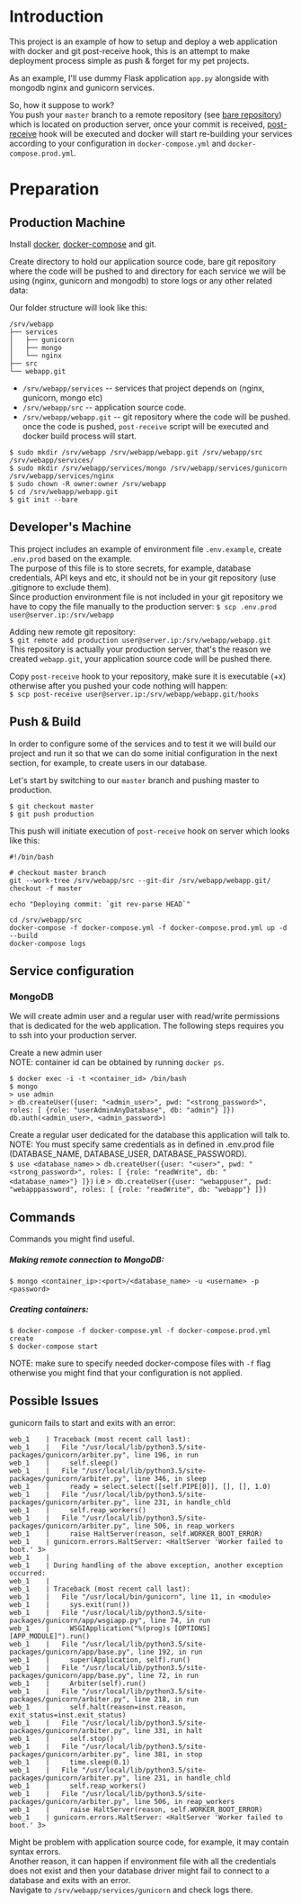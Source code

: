 # Introduction
This project is an example of how to setup and deploy a web application with docker and git post-receive hook, this is an attempt 
to make deployment process simple as push & forget for my pet projects.

As an example, I'll use dummy Flask application `app.py` alongside with mongodb nginx and gunicorn services.

So, how it suppose to work?  
You push your `master` branch to a remote repository (see [bare repository](https://git-scm.com/book/en/v2/Git-on-the-Server-Getting-Git-on-a-Server)) 
which is located on production server, once your commit is received, 
[post-receive](https://git-scm.com/book/en/v2/Customizing-Git-Git-Hooks) hook will be executed and
 docker will start re-building your services according to your configuration in `docker-compose.yml` and `docker-compose.prod.yml`.

# Preparation
## Production Machine
Install [docker](https://docs.docker.com/engine/installation/linux/ubuntulinux/), [docker-compose](https://docs.docker.com/compose/install/) and git.

Create directory to hold our application source code, bare git repository where the code will be pushed to and directory for 
each service we will be using (nginx, gunicorn and mongodb) to store logs or any other related data:  

Our folder structure will look like this:
```
/srv/webapp
├── services
│   ├── gunicorn
│   ├── mongo
│   └── nginx
├── src
└── webapp.git
```

- `/srv/webapp/services` -- services that project depends on (nginx, gunicorn, mongo etc)
- `/srv/webapp/src` -- application source code.
- `/srv/webapp/webapp.git` -- git repository where the code will be pushed. once the code is pushed, `post-receive` script will be 
executed and docker build process will start.

`$ sudo mkdir /srv/webapp /srv/webapp/webapp.git /srv/webapp/src /srv/webapp/services/`  
`$ sudo mkdir /srv/webapp/services/mongo /srv/webapp/services/gunicorn /srv/webapp/services/nginx`  
`$ sudo chown -R owner:owner /srv/webapp`  
`$ cd /srv/webapp/webapp.git`  
`$ git init --bare`  

## Developer's Machine
This project includes an example of environment file `.env.example`,  create `.env.prod` based on the example.  
The purpose of this file is to store secrets, for example, database credentials, API keys and etc, it should not be
 in your git repository (use .gitignore to exclude them).  
Since production environment file is not included in your git repository we have to copy the file manually to the production server:
`$ scp .env.prod user@server.ip:/srv/webapp`  

Adding new remote git repository:  
`$ git remote add production user@server.ip:/srv/webapp/webapp.git`  
This repository is actually your production server, that's the reason we created `webapp.git`, your application source code will be pushed there.
 
Copy `post-receive` hook to your repository, make sure it is executable (+x) otherwise after you pushed your code nothing will happen:  
`$ scp post-receive user@server.ip:/srv/webapp/webapp.git/hooks`  

## Push & Build
In order to configure some of the services and to test it we will build our project and run it so that we can do
some initial configuration in the next section, for example, to create users in our database.

Let's start by switching to our `master` branch and pushing master to production.
```
$ git checkout master
$ git push production
```

This push will initiate execution of `post-receive` hook on server which looks like this:
```
#!/bin/bash

# checkout master branch
git --work-tree /srv/webapp/src --git-dir /srv/webapp/webapp.git/ checkout -f master

echo "Deploying commit: `git rev-parse HEAD`"

cd /srv/webapp/src
docker-compose -f docker-compose.yml -f docker-compose.prod.yml up -d --build
docker-compose logs
```

## Service configuration
### MongoDB
We will create admin user and a regular user with read/write permissions that is dedicated for the web application.
The following steps requires you to ssh into your production server.  

Create a new admin user  
NOTE: container id can be obtained by running `docker ps`.
```
$ docker exec -i -t <container_id> /bin/bash
$ mongo
> use admin
> db.createUser({user: "<admin_user>", pwd: "<strong_password>", roles: [ {role: "userAdminAnyDatabase", db: "admin"} ]})
db.auth(<admin_user>, <admin_password>)
```

Create a regular user dedicated for the database this application will talk to.  
NOTE: You must specify same credentials as in defined in .env.prod file (DATABASE_NAME, DATABASE_USER, DATABASE_PASSWORD).  
`$ use <database_name>`
`> db.createUser({user: "<user>", pwd: "<strong_password>", roles: [ {role: "readWrite", db: "<database_name>"} ]})`
i.e
`> db.createUser({user: "webappuser", pwd: "webapppassword", roles: [ {role: "readWrite", db: "webapp"} ]})`

## Commands
Commands you might find useful.

##### Making remote connection to MongoDB:
`$ mongo <container_ip>:<port>/<database_name> -u <username> -p <password>`

##### Creating containers:
```
$ docker-compose -f docker-compose.yml -f docker-compose.prod.yml create
$ docker-compose start
```
NOTE: make sure to specify needed docker-compose files with `-f` flag otherwise you might find that your configuration
is not applied.

## Possible Issues
gunicorn fails to start and exits with an error:
```
web_1    | Traceback (most recent call last):
web_1    |   File "/usr/local/lib/python3.5/site-packages/gunicorn/arbiter.py", line 196, in run
web_1    |     self.sleep()
web_1    |   File "/usr/local/lib/python3.5/site-packages/gunicorn/arbiter.py", line 346, in sleep
web_1    |     ready = select.select([self.PIPE[0]], [], [], 1.0)
web_1    |   File "/usr/local/lib/python3.5/site-packages/gunicorn/arbiter.py", line 231, in handle_chld
web_1    |     self.reap_workers()
web_1    |   File "/usr/local/lib/python3.5/site-packages/gunicorn/arbiter.py", line 506, in reap_workers
web_1    |     raise HaltServer(reason, self.WORKER_BOOT_ERROR)
web_1    | gunicorn.errors.HaltServer: <HaltServer 'Worker failed to boot.' 3>
web_1    |
web_1    | During handling of the above exception, another exception occurred:
web_1    |
web_1    | Traceback (most recent call last):
web_1    |   File "/usr/local/bin/gunicorn", line 11, in <module>
web_1    |     sys.exit(run())
web_1    |   File "/usr/local/lib/python3.5/site-packages/gunicorn/app/wsgiapp.py", line 74, in run
web_1    |     WSGIApplication("%(prog)s [OPTIONS] [APP_MODULE]").run()
web_1    |   File "/usr/local/lib/python3.5/site-packages/gunicorn/app/base.py", line 192, in run
web_1    |     super(Application, self).run()
web_1    |   File "/usr/local/lib/python3.5/site-packages/gunicorn/app/base.py", line 72, in run
web_1    |     Arbiter(self).run()
web_1    |   File "/usr/local/lib/python3.5/site-packages/gunicorn/arbiter.py", line 218, in run
web_1    |     self.halt(reason=inst.reason, exit_status=inst.exit_status)
web_1    |   File "/usr/local/lib/python3.5/site-packages/gunicorn/arbiter.py", line 331, in halt
web_1    |     self.stop()
web_1    |   File "/usr/local/lib/python3.5/site-packages/gunicorn/arbiter.py", line 381, in stop
web_1    |     time.sleep(0.1)
web_1    |   File "/usr/local/lib/python3.5/site-packages/gunicorn/arbiter.py", line 231, in handle_chld
web_1    |     self.reap_workers()
web_1    |   File "/usr/local/lib/python3.5/site-packages/gunicorn/arbiter.py", line 506, in reap_workers
web_1    |     raise HaltServer(reason, self.WORKER_BOOT_ERROR)
web_1    | gunicorn.errors.HaltServer: <HaltServer 'Worker failed to boot.' 3>
```
Might be problem with application source code, for example, it may contain syntax errors.  
Another reason, it can happen if environment file with all the credentials does not exist and then your database driver might
fail to connect to a database and exits with an error.  
Navigate to `/srv/webapp/services/gunicorn` and check logs there.